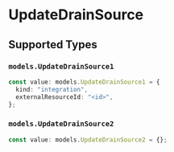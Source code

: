 # UpdateDrainSource


## Supported Types

### `models.UpdateDrainSource1`

```typescript
const value: models.UpdateDrainSource1 = {
  kind: "integration",
  externalResourceId: "<id>",
};
```

### `models.UpdateDrainSource2`

```typescript
const value: models.UpdateDrainSource2 = {};
```

